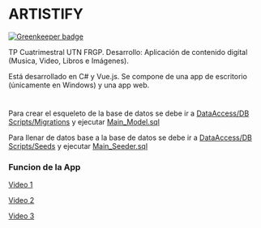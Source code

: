 # ARTISTIFY

[![Greenkeeper badge](https://badges.greenkeeper.io/AleTid5/UTN-Artistify.svg)](https://greenkeeper.io/)

TP Cuatrimestral UTN FRGP. Desarrollo: Aplicación de contenido digital (Musica, Video, Libros e Imágenes).

Está desarrollado en C# y Vue.js. Se compone de una app de escritorio (únicamente en Windows) y una app web.
# 
Para crear el esqueleto de la base de datos se debe ir a [DataAccess/DB Scripts/Migrations](DataAccess/DB%20Scripts/Migrations) y ejecutar [Main_Model.sql](DataAccess/DB%20Scripts/Migrations/Main_Model.sql)

Para llenar de datos base a la base de datos se debe ir a [DataAccess/DB Scripts/Seeds](DataAccess/DB%20Scripts/Seeds) y ejecutar [Main_Seeder.sql](DataAccess/DB%20Scripts/Seeds/Main_Seeder.sql)
 
### Funcion de la App
[Video 1](https://www.youtube.com/watch?v=iPNMIsBhz-Q)

[Video 2](https://www.youtube.com/watch?v=oE33AOsOSnQ)

[Video 3](https://www.youtube.com/watch?v=LplH1KGOWS8)
